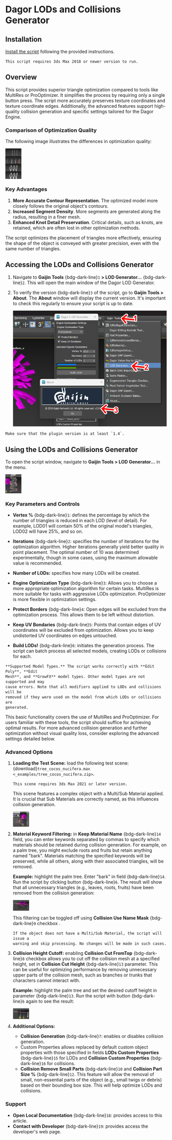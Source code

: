 # Dagor LODs and Collisions Generator

## Installation

[Install the script](installation.md) following the provided instructions.

```{important}
This script requires 3ds Max 2018 or newer version to run.
```

## Overview

This script provides superior triangle optimization compared to tools like
MultiRes or ProOptimizer. It simplifies the process by requiring only a single
button press. The script more accurately preserves texture coordinates and
texture coordinate edges. Additionally, the advanced features support
high-quality collision generation and specific settings tailored for the Dagor
Engine.

### Comparison of Optimization Quality

The following image illustrates the differences in optimization quality:

<img src="_images/lod_generator_01.png" alt="LODs and Collisions Generator" align="center" width="50em">

### Key Advantages

1. **More Accurate Contour Representation**. The optimized model more closely
   follows the original object's contours.
2. **Increased Segment Density**. More segments are generated along the radius,
   resulting in a finer mesh.
3. **Enhanced Knot Detail Preservation**. Critical details, such as knots, are
   retained, which are often lost in other optimization methods.

The script optimizes the placement of triangles more effectively, ensuring the
shape of the object is conveyed with greater precision, even with the same
number of triangles.

## Accessing the LODs and Collisions Generator

1. Navigate to **Gaijin Tools** {bdg-dark-line}`1` **> LOD Generator...**
   {bdg-dark-line}`2`. This will open the main window of the Dagor LOD
   Generator.

2. To verify the version {bdg-dark-line}`3` of the script, go to **Gaijin
   Tools > About**. The **About** window will display the current version. It's
   important to check this regularly to ensure your script is up to date.

   <img src="_images/lod_generator_02.png" alt="LODs and Collisions Generator" align="center">

```{note}
Make sure that the plugin version is at least `1.4`.
```

## Using the LODs and Collisions Generator

To open the script window, navigate to **Gaijin Tools > LOD Generator...** in
the menu.

<img src="_images/lod_generator_03.png" alt="LODs and Collisions Generator" align="center" width="50em">

### Key Parameters and Controls

- **Vertex %** {bdg-dark-line}`1`: defines the percentage by which the number of
  triangles is reduced in each LOD (level of detail). For example, LOD01 will
  contain 50% of the original model's triangles, LOD02 will have 25%, and so on.

- **Iterations** {bdg-dark-line}`2`: specifies the number of iterations for the
  optimization algorithm. Higher iterations generally yield better quality in
  point placement. The optimal number of 10 was determined experimentally,
  though in some cases, using the maximum allowable value is recommended.

- **Number of LODs:** specifies how many LODs will be created.

- **Engine Optimization Type** {bdg-dark-line}`3`: Allows you to choose a more
  appropriate optimization algorithm for certain tasks. MultiRes is more
  suitable for tasks with aggressive LODs optimization. ProOptimizer is more
  flexible in optimization settings.

- **Protect Borders** {bdg-dark-line}`4`: Open edges will be excluded from the
  optimization process. This allows them to be left without distortion.

- **Keep UV Bondaries** {bdg-dark-line}`5`: Points that contain edges of UV
  coordinates will be excluded from optimization. Allows you to keep undistorted
  UV coordinates on edges untouched.

- **Build LODs!** {bdg-dark-line}`6`: initiates the generation process. The
  script can batch process all selected models, creating LODs or collisions for
  each.

```{important}
**Supported Model Types.** The script works correctly with **Edit Poly**, **Edit
Mesh**, and **GrowFX** model types. Other model types are not supported and may
cause errors. Note that all modifiers applied to LODs and collisions will be
removed if they were used on the model from which LODs or collisions are
generated.
```

This basic functionality covers the use of MultiRes and ProOptimizer. For users
familiar with these tools, the script should suffice for achieving optimal
results. For more advanced collision generation and further optimization without
visual quality loss, consider exploring the advanced settings detailed below.

### Advanced Options

1. **Loading the Test Scene:** load the following test scene:
   {download}`tree_cocos_nucifera.max <_examples/tree_cocos_nucifera.zip>`.

   ```{important}
   This scene requires 3ds Max 2021 or later version.
   ```

   This scene features a complex object with a Multi/Sub Material applied. It is
   crucial that Sub Materials are correctly named, as this influences collision
   generation.

   <img src="_images/lod_generator_04.png" alt="LODs and Collisions Generator" align="center" width="50em">

2. **Material Keyword Filtering:** in **Keep Material Name** {bdg-dark-line}`14`
   field, you can enter keywords separated by commas to specify which materials
   should be retained during collision generation. For example, on a palm tree,
   you might exclude roots and fruits but retain anything named "bark".
   Materials matching the specified keywords will be preserved, while all
   others, along with their associated triangles, will be removed.

   **Example:** highlight the palm tree. Enter "bark" in field
   {bdg-dark-line}`14`. Run the script by clicking button {bdg-dark-line}`6`.
   The result will show that all unnecessary triangles (e.g., leaves, roots,
   fruits) have been removed from the collision generation:

   <img src="_images/lod_generator_05.png" alt="LODs and Collisions Generator" align="center" width="50em">

   This filtering can be toggled off using **Collision Use Name Mask**
   {bdg-dark-line}`9` checkbox .

   ```{warning}
   If the object does not have a Multi/Sub Material, the script will issue a
   warning and skip processing. No changes will be made in such cases.
   ```

3. **Collision Height Cutoff:** enabling **Collision Cut FromTop**
   {bdg-dark-line}`8` checkbox allows you to cut off the collision mesh at a
   specified height, set in **Collision Cut Height** {bdg-dark-line}`13`
   parameter. This can be useful for optimizing performance by removing
   unnecessary upper parts of the collision mesh, such as branches or trunks
   that characters cannot interact with.

   **Example:** highlight the palm tree and set the desired cutoff height in
   parameter {bdg-dark-line}`13`. Run the script with button {bdg-dark-line}`6`
   again to see the result:

   <img src="_images/lod_generator_06.png" alt="LODs and Collisions Generator" align="center" width="50em">

4. **Additional Options:**

   - **Collision Generation** {bdg-dark-line}`7`: enables or disables collision
     generation.
   - Custom Properties allows replaced by default custom
     object properties with those specified in fields **LODs Custom Properties**
     {bdg-dark-line}`15` for LODs and **Collision Custom Properties**
     {bdg-dark-line}`16` for collisions.
   - **Collision Remove Small Parts** {bdg-dark-line}`10` and **Collision Part
     Size %** {bdg-dark-line}`12`. This feature will allow the removal of small,
     non-essential parts of the object (e.g., small twigs or debris) based on
     their bounding box size. This will help optimize LODs and collisions.

### Support

  - **Open Local Documentation** {bdg-dark-line}`18`: provides access to this
    article.
  - **Contact with Developer** {bdg-dark-line}`19`: provides access the
    developer's web page.

